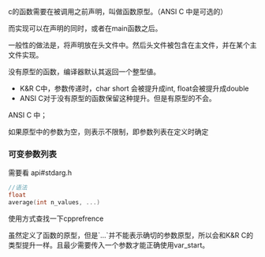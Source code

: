 c的函数需要在被调用之前声明，叫做函数原型。（ANSI C 中是可选的）

而实现可以在声明的同时，或者在main函数之后。  

一般性的做法是，将声明放在头文件中。然后头文件被包含在主文件，并在某个主文件实现。



没有原型的函数，编译器默认其返回一个整型値。

* K&R C中，参数传递时，char short 会被提升成int, float会被提升成double  
* ANSI C对于没有原型的函数保留这种提升。但是有原型的不会。



ANSI C 中；

如果原型中的参数为空，则表示不限制，即参数列表在定义时确定

### 可变参数列表

需要看 api#stdarg.h

```c
//语法
float
average(int n_values, ...)
```

使用方式查找一下cpprefrence

虽然定义了函数的原型，但是\`...\`并不能表示确切的参数原型，所以会和K&R C的类型提升一样。且最少需要传入一个参数才能正确使用var\_start。  



